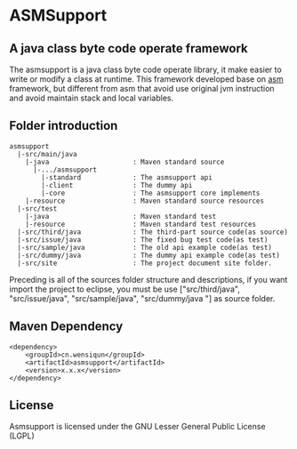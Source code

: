 ASMSupport
===

A java class byte code operate framework
---

The asmsupport is a java class byte code operate library, it make easier to write or modify a class at runtime. This framework developed base on [asm](http://asm.ow2.org/) framework, but different from asm that avoid use original jvm instruction and avoid maintain stack and local variables.

## Folder introduction

    asmsupport
      |-src/main/java          
        |-java                     : Maven standard source
          |-.../asmsupport 
            |-standard             : The asmsupport api 
            |-client               : The dummy api
            |-core                 : The asmsupport core implements
        |-resource                 : Maven standard source resources  
      |-src/test
        |-java                     : Maven standard test
        |-resource                 : Maven standard test resources
      |-src/third/java             : The third-part source code(as source)
      |-src/issue/java             : The fixed bug test code(as test)
      |-src/sample/java            : The old api example code(as test)
      |-src/dummy/java             : The dummy api example code(as test)
      |-src/site                   : The project document site folder.

Preceding is all of the sources folder structure and descriptions, if you want import the project to eclipse, you must be use ["src/third/java", "src/issue/java", "src/sample/java", "src/dummy/java "] as source folder. 

## Maven Dependency
    
    <dependency>
        <groupId>cn.wensiqun</groupId>
        <artifactId>asmsupport</artifactId>
        <version>x.x.x</version>
    </dependency>
    
## License

Asmsupport is licensed under the GNU Lesser General Public License (LGPL)
